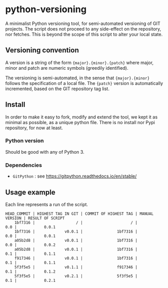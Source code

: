 # python-versioning

A minimalist Python versioning tool, for semi-automated versioning of GIT projects.
The script does not proceed to any side-effect on the repository, nor fetches. This is beyond the scope of this script to alter your local state.

## Versioning convention

A version is a string of the form `{major}.{minor}.{patch}` where major, minor and patch are numeric symbols (greedily identified).

The versioning is semi-automated, in the sense that `{major}.{minor}` follows the specification of a local file.
The `{patch}` version is automatically incremented, based on the GIT repository tag list.

## Install

In order to make it easy to fork, modify and extend the tool, we kept it as minimal as possible, as a unique python file.
There is no install nor Pypi repository, for now at least.

### Python version

Should be good with any of Python 3.

### Dependencies

- `GitPython` : see https://gitpython.readthedocs.io/en/stable/ 

## Usage example

Each line represents a run of the script.
```
HEAD_COMMIT | HIGHEST TAG IN GIT | COMMIT OF HIGHEST TAG | MANUAL VERSION | RESULT OF SCRIPT
    1bf7316 |                  / |                     / |            0.0 |            0.0.1
    1bf7316 |             v0.0.1 |               1bf7316 |            0.0 |            0.0.1
    a05b2d8 |             v0.0.1 |               1bf7316 |            0.0 |            0.0.2
    a05b2d8 |             v0.0.1 |               1bf7316 |            0.1 |            0.1.1
    f917346 |             v0.0.1 |               1bf7316 |            0.1 |            0.1.1
    5f3f5e5 |             v0.1.1 |               f917346 |            0.1 |            0.1.2
    5f3f5e5 |             v0.2.1 |               5f3f5e5 |            0.1 |            0.2.1
```